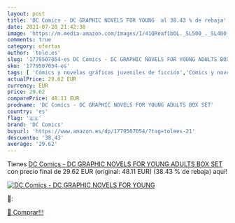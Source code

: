 ```yaml
---
layout: post
title: 'DC Comics - DC GRAPHIC NOVELS FOR YOUNG  al 38.43 % de rebaja'
date: 2021-07-28 21:42:38
image: 'https://m.media-amazon.com/images/I/41QReaf1bOL._SL500_._SL400_.jpg'
comments: true
category: ofertas
author: 'tole.es'
slug: '1779507054-es DC Comics - DC GRAPHIC NOVELS FOR YOUNG ADULTS BOX SET'
sku: '1779507054-es'
tags: [ 'Cómics y novelas gráficas juveniles de ficción','Cómics y novelas gráficas juveniles de superhéroes','Cómics y novelas gráficas juveniles sobre alcanzar la madurez','Cómics y novelas gráficas para jóvenes','Cómics, manga y novelas gráficas','Libros','Libros juveniles','Novelas juveniles de acción y aventura','Novelas y ficción literaria juvenil','dc comics', ]
actualPrice: 29.62 EUR
currency: EUR
price: 29.62
comparePrice: 48.11 EUR
prodname: 'DC Comics - DC GRAPHIC NOVELS FOR YOUNG ADULTS BOX SET'
country: 'es'
flag: '🇪🇸'
brand: 'DC Comics'
buyurl: 'https://www.amazon.es/dp/1779507054/?tag=tolees-21'
descuento: '38.43'
average: '29.62'
---
```


Tienes [DC Comics - DC GRAPHIC NOVELS FOR YOUNG ADULTS BOX SET](https://www.amazon.es/dp/1779507054/?tag=tolees-21) con precio final de  29.62 EUR (original: 48.11 EUR) (38.43 %  de rebaja) aqui!

[![DC Comics - DC GRAPHIC NOVELS FOR YOUNG ](https://m.media-amazon.com/images/I/41QReaf1bOL._SL500_._SL400_.jpg)](https://www.amazon.es/dp/1779507054/?tag=tolees-21)

🔎:


[🛒 Comprar!!!](https://www.amazon.es/dp/1779507054/?tag=tolees-21)

